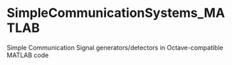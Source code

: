SimpleCommunicationSystems_MATLAB
=================================

Simple Communication Signal generators/detectors in Octave-compatible MATLAB code

